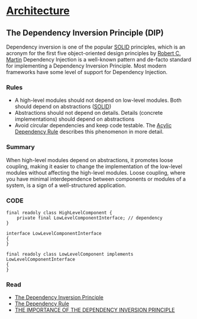 # [Architecture](README.md)

## The Dependency Inversion Principle (DIP)
Dependency inversion is one of the popular [SOLID](solid.md) principles, which is an acronym for the first five object-oriented design principles by [Robert C. Martin](http://cleancoder.com/files/about.md)
Dependency Injection is a well-known pattern and de-facto standard for implementing a Dependency Inversion Principle.
Most modern frameworks have some level of support for Dependency Injection.

### Rules
* A high-level modules should not depend on low-level modules. Both should depend on abstractions ([SOLID](solid.md))
* Abstractions should not depend on details. Details (concrete implementations) should depend on abstractions
* Avoid circular dependencies and keep code testable. The [Acylic Dependency Rule](https://khalilstemmler.com/wiki/acyclic-dependencies-principle/) describes this phenomenon in more detail.

### Summary
When high-level modules depend on abstractions, it promotes loose coupling, making it easier to change the implementation of the low-level modules without affecting the high-level modules.
Loose coupling, where you have minimal interdependence between components or modules of a system, is a sign of a well-structured application.

### CODE

```
final readoly class HighLevelComponent {
    private final LowLevelComponentInterface; // dependency
}

interface LowLevelComponentInterface 
{ 
}

final readoly class LowLevelComponent implements LowLevelComponentInterface 
{
}
```

### Read
* [The Dependency Inversion Principle](https://web.archive.org/web/20110714224327/http://www.objectmentor.com/resources/articles/dip.pdf)
* [The Dependency Rule](https://khalilstemmler.com/wiki/dependency-rule/)
* [THE IMPORTANCE OF THE DEPENDENCY INVERSION PRINCIPLE](https://www.tripled.io/07/05/2019/dependency-inversion-principle/)
